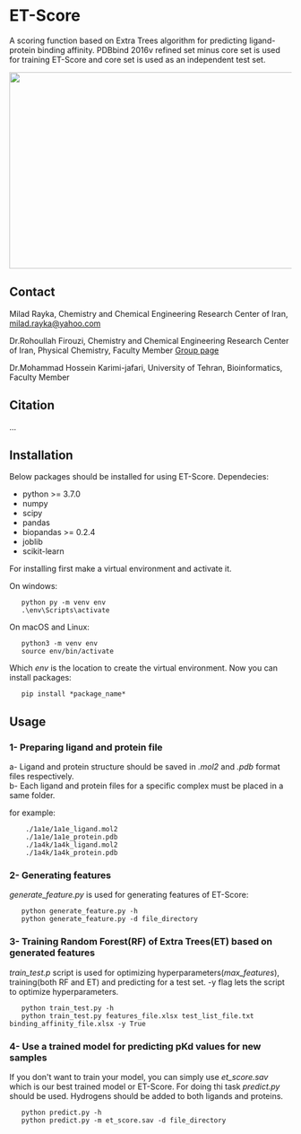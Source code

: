 # ET-Score
A scoring function based on Extra Trees algorithm for predicting ligand-protein binding affinity. PDBbind 2016v refined set minus core set is used for training ET-Score and core set is used as an independent test set. 

<p><img src="https://user-images.githubusercontent.com/56152301/116047322-32ec2800-a689-11eb-8b8a-999ee8323952.png" width="650" height="350"></p>

## Contact 

Milad Rayka, Chemistry and Chemical Engineering Research Center of Iran, milad.rayka@yahoo.com

Dr.Rohoullah Firouzi, Chemistry and Chemical Engineering Research Center of Iran, Physical Chemistry, Faculty Member [Group page](http://ccerci.ac.ir/?siteid=2&pageid=388&mid=103)

Dr.Mohammad Hossein Karimi-jafari, University of Tehran, Bioinformatics, Faculty Member
 

## Citation
...
## Installation
Below packages should be installed for using ET-Score.
Dependecies:

* python >= 3.7.0
* numpy 
* scipy
* pandas
* biopandas >= 0.2.4
* joblib
* scikit-learn
   
For installing first make a virtual environment and activate it.  
  
On windows:                                                                                                                            
```
   python py -m venv env
   .\env\Scripts\activate
```
  
On macOS and Linux:                                                                                                                    
```
   python3 -m venv env
   source env/bin/activate
```
  
Which *env* is the location to create the virtual environment. Now you can install packages:   
```
   pip install *package_name*
```
## Usage
### 1- Preparing ligand and protein file  

  a- Ligand and protein structure should be saved in *.mol2* and *.pdb* format files respectively.  
  b- Each ligand and protein files for a specific complex must be placed in a same folder.
  
  for example:  
  
  ``` 
      ./1a1e/1a1e_ligand.mol2
      ./1a1e/1a1e_protein.pdb
      ./1a4k/1a4k_ligand.mol2
      ./1a4k/1a4k_protein.pdb
  ```
### 2- Generating features  
  *generate_feature.py* is used for generating features of ET-Score:  
``` 
   python generate_feature.py -h  
   python generate_feature.py -d file_directory  
```
### 3- Training Random Forest(RF) of Extra Trees(ET) based on generated features
   *train_test.p* script is used for optimizing hyperparameters(*max_features*), training(both RF and ET) and predicting for a test set. -y flag lets the script to optimize hyperparameters.

``` 
   python train_test.py -h
   python train_test.py features_file.xlsx test_list_file.txt binding_affinity_file.xlsx -y True
```

### 4- Use a trained model for predicting pKd values for new samples
   If you don't want to train your model, you can simply use *et_score.sav* which is our best trained model or ET-Score. For doing thi  task *predict.py* should be used. 
   Hydrogens should be added to both ligands and proteins. 
    
 ``` 
    python predict.py -h
    python predict.py -m et_score.sav -d file_directory
    
``` 
   
